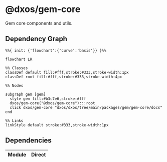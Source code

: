 # @dxos/gem-core

Gem core components and utils.

## Dependency Graph

```mermaid
%%{ init: {'flowchart':{'curve':'basis'}} }%%

flowchart LR

%% Classes
classDef default fill:#fff,stroke:#333,stroke-width:1px
classDef root fill:#fff,stroke:#333,stroke-width:4px

%% Nodes

subgraph gem [gem]
  style gem fill:#b3c7e6,stroke:#fff
  dxos/gem-core("@dxos/gem-core"):::root
  click dxos/gem-core "dxos/dxos/tree/main/packages/gem/gem-core/docs"
end

%% Links
linkStyle default stroke:#333,stroke-width:1px
```

## Dependencies

| Module | Direct |
|---|---|
